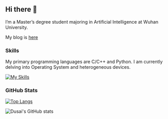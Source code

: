 ## Hi there 👋

I’m a Master’s degree student majoring in Artificial Intelligence at Wuhan University. 

My blog is [here](https://hooo1941.github.io)

### Skills

My primary programming languages are C/C++ and Python. I am currently delving into Operating System and heterogeneous devices.

[![My Skills](https://skillicons.dev/icons?i=c,cpp,rust,go,javascript,typescript,python,cs,mysql,linux,docker,androidstudio&perline=6)](https://skillicons.dev)

### GitHub Stats

[![Top Langs](https://github-readme-stats.vercel.app/api/top-langs/?username=Hooo1941&layout=compact)](https://github.com/anuraghazra/github-readme-stats)

![Dusai's GitHub stats](https://github-readme-stats.vercel.app/api?username=Hooo1941)
